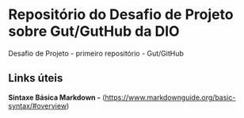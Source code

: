 # Repositório do Desafio de Projeto sobre Gut/GutHub da DIO
Desafio de Projeto - primeiro repositório - Gut/GitHub

## Links úteis
**Sintaxe Básica Markdown -** (https://www.markdownguide.org/basic-syntax/#overview)

